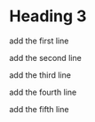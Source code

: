 # Heading 3

add the first line

add the second line

add the third line

add the fourth line

add the fifth line
